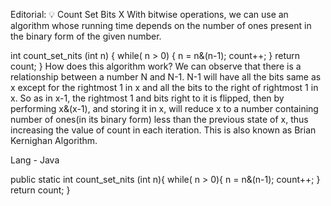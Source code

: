 Editorial: 💡 Count Set Bits
X
With bitwise operations, we can use an algorithm whose running time depends on the number of ones present in the binary form of the given number.


int count_set_nits (int n)
    {
        while( n > 0)
        {
        n = n&(n-1);
           count++;
        }
        return count;
    }
How does this algorithm work? We can observe that there is a relationship between a number N and N-1. N-1 will have all the bits same as x except for the rightmost 1 in x and all the bits to the right of rightmost 1 in x. So as in x-1, the rightmost 1 and bits right to it is flipped, then by performing x&(x-1), and storing it in x, will reduce x to a number containing number of ones(in its binary form) less than the previous state of x, thus increasing the value of count in each iteration. This is also known as Brian Kernighan Algorithm.

Lang - Java

public static int count_set_nits (int n){
        while( n > 0){
             n = n&(n-1);
             count++;
        }
        return count;
    }